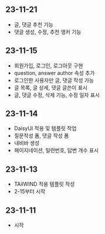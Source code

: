 ## 23-11-21
- 글, 댓글 추천 기능
- 댓글 생성, 수정, 추천 앵커 기능

## 23-11-15
- 회원가입, 로그인, 로그아웃 구현
- question, answer author 속성 추가
- 로그인한 사용자만 글, 댓글 작성 가능
- 글 목록, 글 상세, 댓글 글쓴이 표시
- 글, 댓글 수정, 삭제 기능, 수정 일자 표시

## 23-11-14
- DaisyUI 적용 및 템플릿 작업
- 질문작성 폼, 댓글 작성 폼
- 내비바 생성
- 페이지네이션, 일련번호, 답변 개수 표시

## 23-11-13
- TAilWIND 적용 템플릿 작성
- 2-15부터 시작

## 23-11-11
- 시작